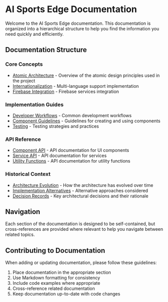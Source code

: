 # AI Sports Edge Documentation

Welcome to the AI Sports Edge documentation. This documentation is organized into a hierarchical structure to help you find the information you need quickly and efficiently.

## Documentation Structure

### Core Concepts

- [Atomic Architecture](core-concepts/atomic-architecture.md) - Overview of the atomic design principles used in the project
- [Internationalization](core-concepts/internationalization.md) - Multi-language support implementation
- [Firebase Integration](core-concepts/firebase-integration.md) - Firebase services integration

### Implementation Guides

- [Developer Workflows](implementation-guides/developer-workflows.md) - Common development workflows
- [Component Guidelines](implementation-guides/component-guidelines.md) - Guidelines for creating and using components
- [Testing](implementation-guides/testing.md) - Testing strategies and practices

### API Reference

- [Component API](api-reference/component-api.md) - API documentation for UI components
- [Service API](api-reference/service-api.md) - API documentation for services
- [Utility Functions](api-reference/utility-functions.md) - API documentation for utility functions

### Historical Context

- [Architecture Evolution](historical-context/architecture-evolution.md) - How the architecture has evolved over time
- [Implementation Alternatives](historical-context/implementation-alternatives.md) - Alternative approaches considered
- [Decision Records](historical-context/decision-records.md) - Key architectural decisions and their rationale

## Navigation

Each section of the documentation is designed to be self-contained, but cross-references are provided where relevant to help you navigate between related topics.

## Contributing to Documentation

When adding or updating documentation, please follow these guidelines:

1. Place documentation in the appropriate section
2. Use Markdown formatting for consistency
3. Include code examples where appropriate
4. Cross-reference related documentation
5. Keep documentation up-to-date with code changes
